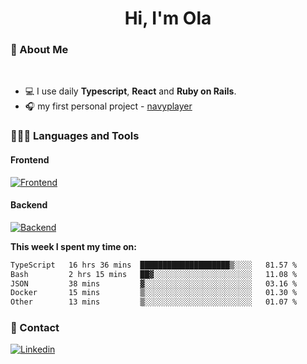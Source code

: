 <h1 align="center">Hi, I'm Ola</h1>

### 💅 About Me

<br/>

- 💻 I use daily **Typescript**, **React** and **Ruby on Rails**.
- 🎧 my first personal project - [navyplayer](https://navyplayer.netlify.app/)

### 👩🏻‍💻 Languages and Tools

#### Frontend

[![Frontend](https://skillicons.dev/icons?i=react,nextjs,ts,js,html,css,scss,tailwind)](https://skillicons.dev)

#### Backend
[![Backend](https://skillicons.dev/icons?i=nodejs,express,nestjs,rails,graphql)](https://skillicons.dev)

**This week I spent my time on:**

<!--START_SECTION:waka-->

```txt
TypeScript   16 hrs 36 mins  ████████████████████▒░░░░   81.57 %
Bash         2 hrs 15 mins   ██▓░░░░░░░░░░░░░░░░░░░░░░   11.08 %
JSON         38 mins         ▓░░░░░░░░░░░░░░░░░░░░░░░░   03.16 %
Docker       15 mins         ▒░░░░░░░░░░░░░░░░░░░░░░░░   01.30 %
Other        13 mins         ▒░░░░░░░░░░░░░░░░░░░░░░░░   01.07 %
```

<!--END_SECTION:waka-->

### 📨 Contact
  
[![Linkedin](https://skillicons.dev/icons?i=linkedin)](https://linkedin.com/in/aleksandra-kamińska)
